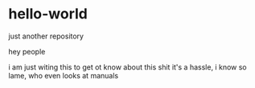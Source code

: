 # hello-world
just another repository


hey people

i am just witing this to get ot know about this shit
it's a hassle, i know
so lame, who even looks at manuals
